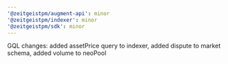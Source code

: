 ```yaml
---
'@zeitgeistpm/augment-api': minor
'@zeitgeistpm/indexer': minor
'@zeitgeistpm/sdk': minor
---
```


GQL changes: added assetPrice query to indexer, added dispute to market schema, added volume to neoPool
